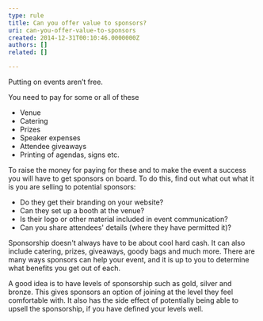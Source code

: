 ```yaml
---
type: rule
title: Can you offer value to sponsors?
uri: can-you-offer-value-to-sponsors
created: 2014-12-31T00:10:46.0000000Z
authors: []
related: []

---
```


Putting on events aren’t free.
 
You need to pay for some or all of these

- Venue
- Catering
- Prizes
- Speaker expenses
- Attendee giveaways
- Printing of agendas, signs etc.


To raise the money for paying for these and to make the event a success you will have to get sponsors on board. To do this, find out what out what it is you are selling to potential sponsors:

- Do they get their branding on your website?
- Can they set up a booth at the venue?
- Is their logo or other material included in event communication?
- Can you share attendees' details (where they have permitted it)?


Sponsorship doesn't always have to be about cool hard cash. It can also include catering, prizes, giveaways, goody bags and much more. There are many ways sponsors can help your event, and it is up to you to determine what benefits you get out of each.

A good idea is to have levels of sponsorship such as gold, silver and bronze. This gives sponsors an option of joining at the level they feel comfortable with. It also has the side effect of potentially being able to upsell the sponsorship, if you have defined your levels well.
